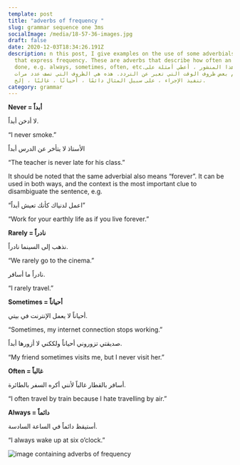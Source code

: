 ```yaml
---
template: post
title: "adverbs of frequency "
slug: grammar sequence one 3ms
socialImage: /media/18-57-36-images.jpg
draft: false
date: 2020-12-03T18:34:26.191Z
description: n this post, I give examples on the use of some adverbials of time
  that express frequency. These are adverbs that describe how often an action is
  done, e.g. always, sometimes, often, etc.في هذا المنشور ، أعطي أمثلة على
  استخدام بعض ظروف الوقت التي تعبر عن التردد. هذه هي الظروف التي تصف عدد مرات
  تنفيذ الإجراء ، على سبيل المثال دائمًا ، أحيانًا ، غالبًا ، إلخ.
category: grammar
---
```







**Never = أبداً**

لا أدخن أبداً.

“I never smoke.”

الأستاذ لا يتأخر عن الدرس أبداً

“The teacher is never late for his class.”

It should be noted that the same adverbial also means “forever”. It can be used in both ways, and the context is the most important clue to disambiguate the sentence, e.g.

“اعمل لدنياك كأنك تعيش أبداً”

“Work for your earthly life as if you live forever.”

**Rarely = نادراً**

نذهب إلى السينما نادراً.

“We rarely go to the cinema.”

نادراً ما أسافر.

“I rarely travel.”

**Sometimes = أحياناً**

أحياناً لا يعمل الإنترنت في بيتي.

“Sometimes, my internet connection stops working.”

صديقتي تزوروني أحياناً ولككني لا أزورها أبداً.

“My friend sometimes visits me, but I never visit her.”

**Often = غالباً**

أسافر بالقطار غالباً لأنني أكره السفر بالطائرة.

“I often travel by train because I hate travelling by air.”

**Always = دائماً**

أستيقظ دائماً في الساعة السادسة.

“I always wake up at six o’clock.”

![image containing adverbs of frequency ](/media/18-57-36-images.jpg "adverbs of frequency ")